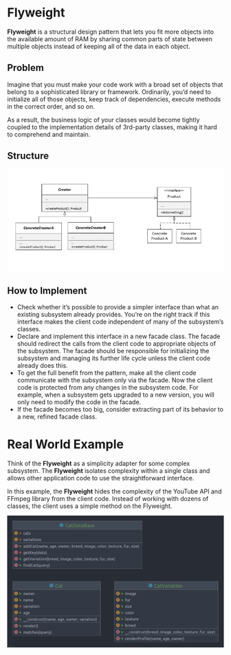 # Flyweight

**Flyweight** is a structural design pattern that lets you fit more objects into the available amount of RAM by sharing
common parts of state between multiple objects instead of keeping all of the data in each object.

## Problem

Imagine that you must make your code work with a broad set of objects that belong to a sophisticated library or
framework. Ordinarily, you’d need to initialize all of those objects, keep track of dependencies, execute methods in the
correct order, and so on.

As a result, the business logic of your classes would become tightly coupled to the implementation details of 3rd-party
classes, making it hard to comprehend and maintain.

## Structure

<img src="assets/scheme.jpg" alt="Flyweight"/>

## How to Implement

- Check whether it’s possible to provide a simpler interface than what an existing subsystem already provides. You’re on
  the right track if this interface makes the client code independent of many of the subsystem’s classes.
- Declare and implement this interface in a new facade class. The facade should redirect the calls from the client code
  to appropriate objects of the subsystem. The facade should be responsible for initializing the subsystem and managing
  its further life cycle unless the client code already does this.
- To get the full benefit from the pattern, make all the client code communicate with the subsystem only via the facade.
  Now the client code is protected from any changes in the subsystem code. For example, when a subsystem gets upgraded
  to a new version, you will only need to modify the code in the facade.
- If the facade becomes too big, consider extracting part of its behavior to a new, refined facade class.

# Real World Example

Think of the **Flyweight** as a simplicity adapter for some complex subsystem. The **Flyweight** isolates complexity
within a single class and allows other application code to use the straightforward interface.

In this example, the **Flyweight** hides the complexity of the YouTube API and FFmpeg library from the client code.
Instead of working with dozens of classes, the client uses a simple method on the Flyweight.

<img src="assets/uml.png" alt="Flyweight Example"/>
